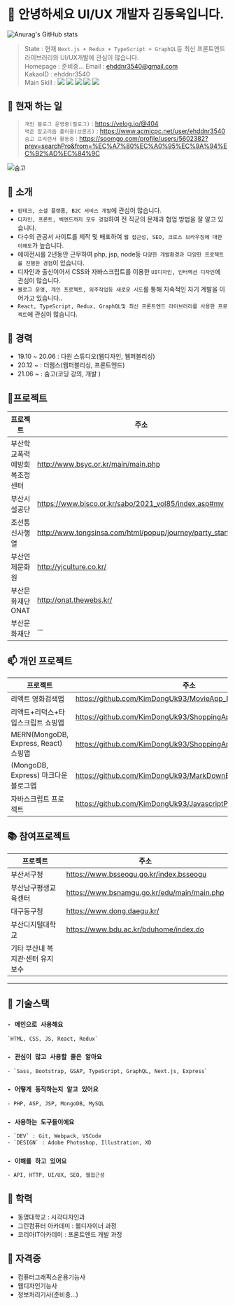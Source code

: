 # 👋 안녕하세요 UI/UX 개발자 김동욱입니다.
![Anurag's GitHub stats](https://github-readme-stats.vercel.app/api?username=KimDongUk93&&show_icons=true&theme=vue-dark) 
>State : 현재 `Next.js + Redux + TypeScript + GraphQL`등 최신 프론트엔드 라이브러리와 UI/UX개발에 관심이 많습니다.  
>Homepage : 준비중... 
>Email : ehddnr3540@gmail.com    
>KakaoID : ehddnr3540    
>Main Skill : ![](https://img.shields.io/badge/HTML5-e56128?style=flat-square&logo=HTML5&logoColor=white) ![](https://img.shields.io/badge/CSS3-2ca1d3?style=flat-square&logo=CSS3&logoColor=white) ![](https://img.shields.io/badge/JavaScript-cfb02a?style=flat-square&logo=JavaScript&logoColor=white) ![](https://img.shields.io/badge/React-4cafc8?style=flat-square&logo=React&logoColor=white) ![](https://img.shields.io/badge/Redux-793fb9?style=flat-square&logo=Redux&logoColor=white)

## 🥾 현재 하는 일 
> `개인 블로그 운영중(벨로그)` : https://velog.io/@404  
> `백준 알고리즘 풀이중(브론즈)` : https://www.acmicpc.net/user/ehddnr3540  
> `숨고 프리랜서 활동중` : https://soomgo.com/profile/users/5602382?prev=searchPro&from=%EC%A7%80%EC%A0%95%EC%9A%94%EC%B2%AD%EC%84%9C  

![숨고](https://user-images.githubusercontent.com/81081815/152004360-4da10140-464d-415f-ab01-b3cbc1e858c9.png)

## 💬 소개
- `핀테크, 소셜 플랫폼, B2C 서비스 개발`에 관심이 많습니다.
- `디자인, 프론트, 벡엔드까지 모두 경험`하여 전 직군의 문제과 협업 방법을 잘 알고 있습니다.
- 다수의 관공서 사이트를 제작 및 배포하여 `웹 접근성, SEO, 크로스 브라우징에 대한 이해도`가 높습니다.
- 에이전시를 2년동안 근무하여 php, jsp, node등 `다양한 개발환경과 다양한 프로젝트를 진행한 경험`이 있습니다.
- 디자인과 출신이어서 CSS와 자바스크립트를 이용한 `UI디자인, 인터렉션 디자인`에 관심이 많습니다.
- `블로그 운영, 개인 프로젝트, 외주작업등 새로운 시도`를 통해 지속적인 자기 계발을 이어가고 있습니다.. 
- `React, TypeScript, Redux, GraphQL및 최신 프론트엔드 라이브러리를 사용한 프로젝트`에 관심이 많습니다.

## 🔭 경력
- 19.10 ~ 20.06 : 다원 스튜디오(웹디자인, 웹퍼블리싱)
- 20.12 ~ : 더웹스(웹퍼블리싱, 프론트엔드)
- 21.06 ~ : 숨고(코딩 강의, 개발 )

## 📜프로젝트
| 프로젝트 | 주소 |
| ------ | ------ |
| 부산학교폭력예방회복조정센터 | http://www.bsyc.or.kr/main/main.php |
| 부산시설공단 | https://www.bisco.or.kr/sabo/2021_vol85/index.asp#mv |
| 조선통신사행열 | http://www.tongsinsa.com/html/popup/journey/party_start.html | 
| 부산연제문화원 | http://yjculture.co.kr/ | 
| 부산문화재단 ONAT | http://onat.thewebs.kr/ | 
| 부산문화재단 | ... |

## 📫 개인 프로젝트
| 프로젝트 | 주소 |
| ------ | ------ |
| 리액트 영화검색앱 | https://github.com/KimDongUk93/MovieApp_React |
| 리액트+리덕스+타입스크립트 쇼핑앱 | https://github.com/KimDongUk93/ShoppingApp_ReactReduxTS |
| MERN(MongoDB, Express, React) 쇼핑앱 | https://github.com/KimDongUk93/ShoppingApp_MERN |
| (MongoDB, Express) 마크다운 블로그앱 | https://github.com/KimDongUk93/MarkDownBlog_ExpressMongoDB |
| 자바스크립트 프로젝트 | https://github.com/KimDongUk93/JavascriptProject |

## 📚 참여프로젝트
| 프로젝트 | 주소 |
| ------ | ------ |
| 부산서구청 | https://www.bsseogu.go.kr/index.bsseogu |
| 부산남구평생교육센터 | https://www.bsnamgu.go.kr/edu/main/main.php |
| 대구동구청 | https://www.dong.daegu.kr/ |
| 부산디지털대학교 | https://www.bdu.ac.kr/bduhome/index.do |
| 기타 부산내 복지관·센터 유지보수 |  |

___

## 🌱 기술스택
### `- 메인으로 사용해요` 
 ```sh
`HTML, CSS, JS, React, Redux`
```
### `- 관심이 많고 사용할 줄은 알아요` 
```sh
- `Sass, Bootstrap, GSAP, TypeScript, GraphQL, Next.js, Express`
```
### `- 어떻게 동작하는지 알고 있어요` 
```sh
- PHP, ASP, JSP, MongoDB, MySQL
```
### `- 사용하는 도구들이에요`
```sh
- `DEV` : Git, Webpack, VSCode
- `DESIGN` : Adobe Photoshop, Illustration, XD  
```
### `- 이해를 하고 있어요`
```sh
- API, HTTP, UI/UX, SEO, 웹접근성
```

## 🙆‍ 학력
- 동명대학교 : 시각디자인과
- 그린컴퓨터 아카데미 : 웹디자이너 과정
- 코리아IT아카데미 : 프론트엔드 개발 과정

## 💬 자격증
- 컴퓨터그래픽스운용기능사
- 웹디자인기능사
- 정보처리기사(준비중...)

